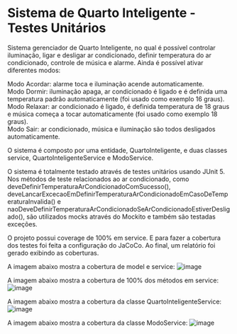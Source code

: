 # Sistema de Quarto Inteligente - Testes Unitários

Sistema gerenciador de Quarto Inteligente, no qual é possível controlar iluminação, ligar e desligar ar condicionado, definir temperatura do ar condicionado, 
controle de música e alarme. Ainda é possível ativar diferentes modos:<br />

Modo Acordar: alarme toca e iluminação acende automaticamente.<br />
Modo Dormir: iluminação apaga, ar condicionado é ligado e é definida uma temperatura padrão automaticamente (foi usado como exemplo 16 graus).<br />
Modo Relaxar: ar condicionado é ligado, é definida temperatura de 18 graus e música começa a tocar automaticamente (foi usado como exemplo 18 graus).<br />
Modo Sair: ar condicionado, música e iluminação são todos desligados automaticamente.<br />

O sistema é composto por uma entidade, QuartoInteligente, e duas classes service, QuartoInteligenteService e ModoService.

O sistema é totalmente testado através de testes unitários usando JUnit 5. Nos métodos de teste relacionados ao ar condicionado, como 
deveDefinirTemperaturaArCondicionadoComSucesso(), deveLancarExcecaoEmDefinirTemperaturaArCondicionadoEmCasoDeTemperaturaInvalida() e
naoDeveDefinirTemperaturaArCondicionadoSeArCondicionadoEstiverDesligado(), são utilizados mocks através do Mockito e também são testadas exceções.

O projeto possui coverage de 100% em service. E para fazer a cobertura dos testes foi feita a configuração do JaCoCo.
Ao final, um relatório foi gerado exibindo as coberturas.

A imagem abaixo mostra a cobertura de model e service:
![image](https://user-images.githubusercontent.com/68623425/229315326-a2bebc87-bf39-4c6e-b1cf-16fca54735d4.png)

A imagem abaixo mostra a cobertura de 100% dos métodos em service:
![image](https://user-images.githubusercontent.com/68623425/229315813-b06a9382-0337-46de-a041-3e73d3b54108.png)

A imagem abaixo mostra a cobertura da classe QuartoInteligenteService:
![image](https://user-images.githubusercontent.com/68623425/229315839-83fca704-b66d-4ba0-b60a-3b8f20b9af16.png)

A imagem abaixo mostra a cobertura da classe ModoService:
![image](https://user-images.githubusercontent.com/68623425/229315851-ebf2deec-bcc2-4438-bb53-a9b099e1b4bb.png)
